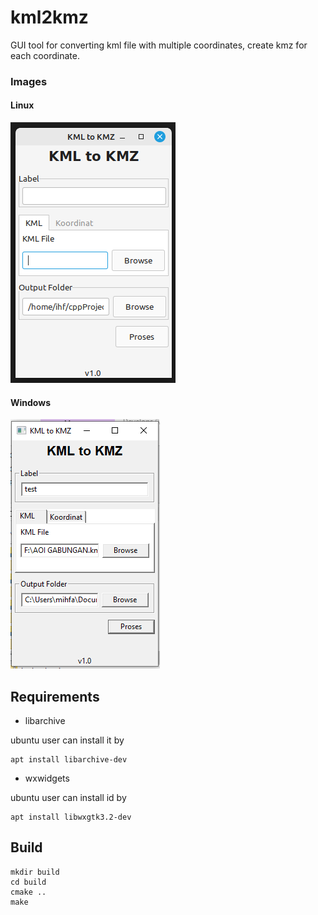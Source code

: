 # kml2kmz
GUI tool for converting kml file with multiple coordinates, create kmz for each coordinate. 

### Images
#### Linux

![Linux](media/kmltool-linux.png)

#### Windows
![Windows](media/kmltool-windows.png)

## Requirements

- libarchive

ubuntu user can install it by 

```
apt install libarchive-dev
```

- wxwidgets

ubuntu user can install id by
```
apt install libwxgtk3.2-dev 
```

## Build

```
mkdir build 
cd build
cmake ..
make
```

